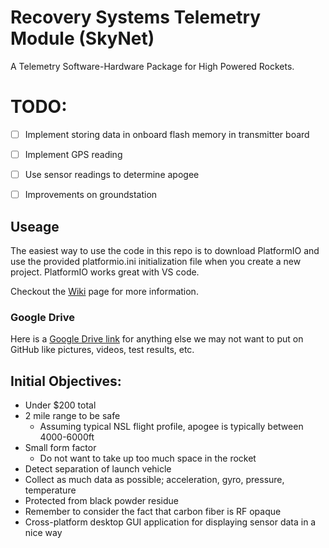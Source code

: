# Recovery Systems Telemetry Module (SkyNet)
A Telemetry Software-Hardware Package for High Powered Rockets.

# TODO:
- [ ] Implement storing data in onboard flash memory in transmitter board
- [ ] Implement GPS reading
- [ ] Use sensor readings to determine apogee
- [ ] Improvements on groundstation


## Useage

The easiest way to use the code in this repo is to download PlatformIO and use the provided platformio.ini initialization file when you create a new project. PlatformIO works great with VS code. 

Checkout the [Wiki](https://github.com/NUSTARS/2021-telerecovery/wiki/Hardware) page for more information. 

### Google Drive
Here is a [Google Drive link](https://drive.google.com/drive/u/1/folders/1rWdLhBEQf0NXYTq_rxv_L2-M3DT5xfJa) for anything else we may not want to put on GitHub like pictures, videos, test results, etc.

## Initial Objectives:
- Under $200 total 
- 2 mile range to be safe
  - Assuming typical NSL flight profile, apogee is typically between 4000-6000ft 
- Small form factor
  - Do not want to take up too much space in the rocket 
- Detect separation of launch vehicle
- Collect as much data as possible; acceleration, gyro, pressure, temperature
- Protected from black powder residue
- Remember to consider the fact that carbon fiber is RF opaque
- Cross-platform desktop GUI application for displaying sensor data in a nice way

